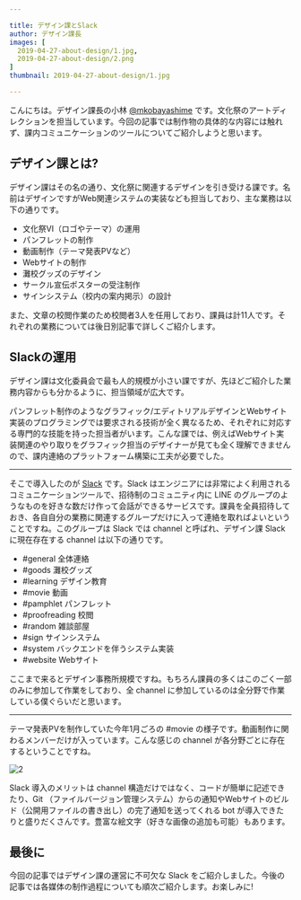 ```yaml
---

title: デザイン課とSlack
author: デザイン課長
images: [
  2019-04-27-about-design/1.jpg,
  2019-04-27-about-design/2.png
]
thumbnail: 2019-04-27-about-design/1.jpg

---
```


こんにちは。デザイン課長の小林 [@mkobayashime](https://twitter.com/m_kobayashi_me) です。文化祭のアートディレクションを担当しています。今回の記事では制作物の具体的な内容には触れず、課内コミュニケーションのツールについてご紹介しようと思います。

## デザイン課とは?
デザイン課はその名の通り、文化祭に関連するデザインを引き受ける課です。名前はデザインですがWeb関連システムの実装なども担当しており、主な業務は以下の通りです。

- 文化祭VI（ロゴやテーマ）の運用
- パンフレットの制作
- 動画制作（テーマ発表PVなど）
- Webサイトの制作
- 灘校グッズのデザイン
- サークル宣伝ポスターの受注制作
- サインシステム（校内の案内掲示）の設計

また、文章の校閲作業のため校閲者3人を任用しており、課員は計11人です。それぞれの業務については後日別記事で詳しくご紹介します。

## Slackの運用
デザイン課は文化委員会で最も人的規模が小さい課ですが、先ほどご紹介した業務内容からも分かるように、担当領域が広大です。

パンフレット制作のようなグラフィック/エディトリアルデザインとWebサイト実装のプログラミングでは要求される技術が全く異なるため、それぞれに対応する専門的な技能を持った担当者がいます。こんな課では、例えばWebサイト実装関連のやり取りをグラフィック担当のデザイナーが見ても全く理解できませんので、課内連絡のプラットフォーム構築に工夫が必要でした。

---

そこで導入したのが [Slack](https://slack.com) です。Slack はエンジニアには非常によく利用されるコミュニケーションツールで、招待制のコミュニティ内に LINE のグループのようなものを好きな数だけ作って会話ができるサービスです。課員を全員招待しておき、各自自分の業務に関連するグループだけに入って連絡を取ればよいということですね。このグループは Slack では channel と呼ばれ、デザイン課 Slack に現在存在する channel は以下の通りです。

- #general 全体連絡
- #goods 灘校グッズ
- #learning デザイン教育
- #movie 動画
- #pamphlet パンフレット
- #proofreading 校閲
- #random 雑談部屋
- #sign サインシステム
- #system バックエンドを伴うシステム実装
- #website Webサイト

ここまで来るとデザイン事務所規模ですね。もちろん課員の多くはこのごく一部のみに参加して作業をしており、全 channel に参加しているのは全分野で作業している僕ぐらいだと思います。

---

テーマ発表PVを制作していた今年1月ごろの #movie の様子です。動画制作に関わるメンバーだけが入っています。こんな感じの channel が各分野ごとに存在するということですね。

![2](../../../_nuxt/assets/img/blog/2019-04-27-about-design/2.png)

Slack 導入のメリットは channel 構造だけではなく、コードが簡単に記述できたり、Git （ファイルバージョン管理システム）からの通知やWebサイトのビルド（公開用ファイルの書き出し）の完了通知を送ってくれる bot が導入できたりと盛りだくさんです。豊富な絵文字（好きな画像の追加も可能）もあります。

## 最後に
今回の記事ではデザイン課の運営に不可欠な Slack をご紹介しました。今後の記事では各媒体の制作過程についても順次ご紹介します。お楽しみに!